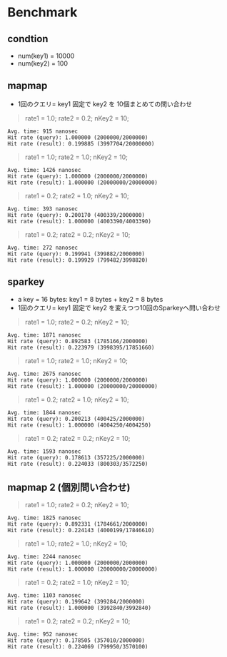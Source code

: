 # Benchmark

## condtion

*   num(key1) = 10000
*   num(key2) = 100

## mapmap

*   1回のクエリ= key1 固定で key2 を 10個まとめての問い合わせ

> rate1 = 1.0; rate2 = 0.2; nKey2 = 10;

```
Avg. time: 915 nanosec
Hit rate (query): 1.000000 (2000000/2000000)
Hit rate (result): 0.199885 (3997704/20000000)
```

> rate1 = 1.0; rate2 = 1.0; nKey2 = 10;

```
Avg. time: 1426 nanosec
Hit rate (query): 1.000000 (2000000/2000000)
Hit rate (result): 1.000000 (20000000/20000000)
```

> rate1 = 0.2; rate2 = 1.0; nKey2 = 10;

```
Avg. time: 393 nanosec
Hit rate (query): 0.200170 (400339/2000000)
Hit rate (result): 1.000000 (4003390/4003390)
```

> rate1 = 0.2; rate2 = 0.2; nKey2 = 10;

```
Avg. time: 272 nanosec
Hit rate (query): 0.199941 (399882/2000000)
Hit rate (result): 0.199929 (799482/3998820)
```

## sparkey

*   a key = 16 bytes: key1 = 8 bytes + key2 = 8 bytes
*   1回のクエリ= key1 固定で key2 を変えつつ10回のSparkeyへ問い合わせ

> rate1 = 1.0; rate2 = 0.2; nKey2 = 10;

```
Avg. time: 1871 nanosec
Hit rate (query): 0.892583 (1785166/2000000)
Hit rate (result): 0.223979 (3998395/17851660)
```

> rate1 = 1.0; rate2 = 1.0; nKey2 = 10;

```
Avg. time: 2675 nanosec
Hit rate (query): 1.000000 (2000000/2000000)
Hit rate (result): 1.000000 (20000000/20000000)
```

> rate1 = 0.2; rate2 = 1.0; nKey2 = 10;

```
Avg. time: 1844 nanosec
Hit rate (query): 0.200213 (400425/2000000)
Hit rate (result): 1.000000 (4004250/4004250)
```

> rate1 = 0.2; rate2 = 0.2; nKey2 = 10;

```
Avg. time: 1593 nanosec
Hit rate (query): 0.178613 (357225/2000000)
Hit rate (result): 0.224033 (800303/3572250)
```

## mapmap 2 (個別問い合わせ)

> rate1 = 1.0; rate2 = 0.2; nKey2 = 10;

```
Avg. time: 1825 nanosec
Hit rate (query): 0.892331 (1784661/2000000)
Hit rate (result): 0.224143 (4000199/17846610)
```

> rate1 = 1.0; rate2 = 1.0; nKey2 = 10;

```
Avg. time: 2244 nanosec
Hit rate (query): 1.000000 (2000000/2000000)
Hit rate (result): 1.000000 (20000000/20000000)
```

> rate1 = 0.2; rate2 = 1.0; nKey2 = 10;

```
Avg. time: 1103 nanosec
Hit rate (query): 0.199642 (399284/2000000)
Hit rate (result): 1.000000 (3992840/3992840)
```

> rate1 = 0.2; rate2 = 0.2; nKey2 = 10;

```
Avg. time: 952 nanosec
Hit rate (query): 0.178505 (357010/2000000)
Hit rate (result): 0.224069 (799950/3570100)
```
